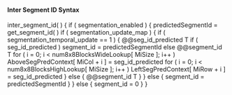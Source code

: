 #### Inter Segment ID Syntax

<div class="syntax">
inter_segment_id( ) {
    if ( segmentation_enabled ) {
        predictedSegmentId = get_segment_id( )
        if ( segmentation_update_map ) {
            if ( segmentation_temporal_update == 1 ) {
                @@seg_id_predicted                                       T
                if ( seg_id_predicted )
                    segment_id = predictedSegmentId
                else
                    @@segment_id                                         T
                for ( i = 0; i < num8x8BlocksWideLookup[ MiSize ]; i++ )
                    AboveSegPredContext[ MiCol + i ] = seg_id_predicted
                for ( i = 0; i < num8x8BlocksHighLookup[ MiSize ]; i++ )
                    LeftSegPredContext[ MiRow + i ] = seg_id_predicted
            } else {
                @@segment_id                                             T
            }
        } else {
            segment_id = predictedSegmentId
        }
    } else {
        segment_id = 0
    }
}
</div>
